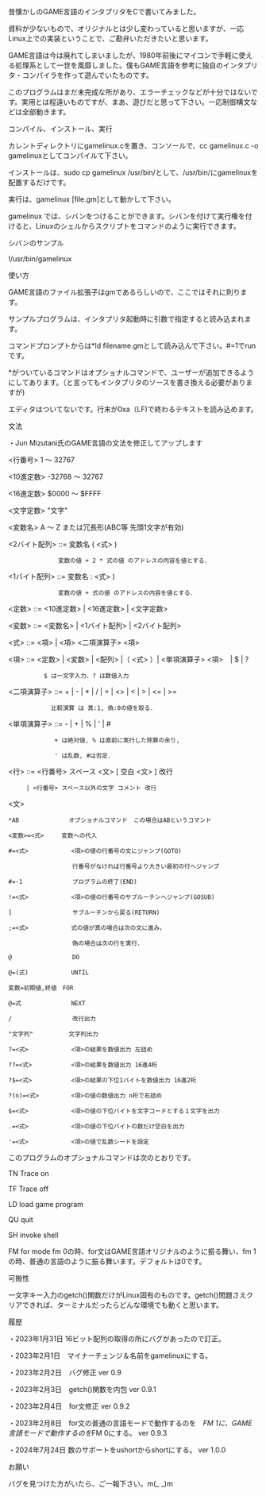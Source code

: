 昔懐かしのGAME言語のインタプリタをCで書いてみました。

資料が少ないもので、オリジナルとは少し変わっていると思いますが、一応Linux上での実装ということで、ご勘弁いただきたいと思います。

GAME言語は今は廃れてしまいましたが、1980年前後にマイコンで手軽に使える処理系として一世を風靡しました。僕もGAME言語を参考に独自のインタプリタ・コンパイラを作って遊んでいたものです。

このプログラムはまだ未完成な所があり、エラーチェックなどが十分ではないです。実用とは程遠いものですが、まあ、遊びだと思って下さい。一応制御構文などは全部動きます。

コンパイル、インストール、実行

カレントディレクトリにgamelinux.cを置き、コンソールで、cc gamelinux.c -o gamelinuxとしてコンパイルて下さい。

インストールは、sudo cp gamelinux /usr/bin/として、/usr/bin/にgamelinuxを配置するだけです。

実行は、gamelinux [file.gm]として動かして下さい。

gamelinux では、シバンをつけることができます。シバンを付けて実行権を付けると、Linuxのシェルからスクリプトをコマンドのように実行できます。

シバンのサンプル

!/usr/bin/gamelinux

使い方

GAME言語のファイル拡張子はgmであるらしいので、ここではそれに則ります。

サンプルプログラムは、インタプリタ起動時に引数で指定すると読み込まれます。

コマンドプロンプトからは*ld filename.gmとして読み込んで下さい。#=1でrunです。

*がついているコマンドはオプショナルコマンドで、ユーザーが追加できるようにしてあります。（と言ってもインタプリタのソースを書き換える必要がありますが)

エディタはついてないです。行末が0xa（LF)で終わるテキストを読み込めます。

文法

・Jun Mizutani氏のGAME言語の文法を修正してアップします


<行番号>   1 〜 32767

<10進定数> -32768 〜 32767

<16進定数> $0000 〜 $FFFF

<文字定数> "文字"

<変数名>   A 〜 Z または冗長形(ABC等 先頭1文字が有効)

<2バイト配列> ::= 変数名 ( <式> )

                  変数の値 + 2 * 式の値 のアドレスの内容を値とする．

<1バイト配列> ::= 変数名 : <式> )

                  変数の値 + 式の値 のアドレスの内容を値とする．

<定数> ::= <10進定数> | <16進定数> | <文字定数>

<変数> ::= <変数名> | <1バイト配列> | <2バイト配列>

<式> ::= <項> | <項> <二項演算子> <項>

<項> ::= <定数> | <変数> | <配列> |（ <式> ）| <単項演算子> <項>　|  $  | ?

              $ は一文字入力、? は数値入力

<二項演算子> ::= + | - | * | / | = | <> | < | > | <= | >=

                比較演算 は 真:1, 偽:0の値を取る．

<単項演算子> ::= - | + | % | ' | #

                 + は絶対値, % は直前に実行した除算の余り,

                 ' は乱数, #は否定．

<行> ::= <行番号> スペース <文> [ 空白 <文> ] 改行

         | <行番号> スペース以外の文字 コメント 改行

<文>

    *AB              オプショナルコマンド　この場合はABというコマンド

    <変数>=<式>     変数への代入

    #=<式>            <項>の値の行番号の文にジャンプ(GOTO)

                      行番号がなければ行番号より大きい最初の行へジャンプ

    #=-1              プログラムの終了(END)

    !=<式>            <項>の値の行番号のサブルーチンへジャンプ(GOSUB)

    ]                 サブルーチンから戻る(RETURN)

    ;=<式>            式の値が真の場合は次の文に進み，

                      偽の場合は次の行を実行．

    @                 DO

    @=(式)            UNTIL

    変数=初期値,終値　FOR

    @=式              NEXT

    /                 改行出力

    "文字列"          文字列出力

    ?=<式>            <項>の結果を数値出力 左詰め

    ??=<式>           <項>の結果を数値出力 16進4桁

    ?$=<式>           <項>の結果の下位1バイトを数値出力 16進2桁

    ?(n)=<式>         <項>の値の数値出力 n桁で右詰め

    $=<式>            <項>の値の下位バイトを文字コードとする１文字を出力

    .=<式>            <項>の値の下位バイトの数だけ空白を出力

    '=<式>            <項>の値で乱数シードを設定

このプログラムのオプショナルコマンドは次のとおりです。

TN Trace on

TF Trace off

LD load game program

QU quit

SH invoke shell

FM  for mode fm 0の時、for文はGAME言語オリジナルのように振る舞い、fm 1の時、普通の言語のように振る舞います。デフォルトは0です。


可搬性

一文字キー入力のgetch()関数だけがLinux固有のものです。getch()問題さえクリアできれば、ターミナルだったらどんな環境でも動くと思います。

履歴

・2023年1月31日 16ビット配列の取得の所にバグがあったので訂正。

・2023年2月1日　マイナーチェンジ＆名前をgamelinuxにする。

・2023年2月2日　バグ修正 ver 0.9

・2023年2月3日　getch()関数を内包 ver 0.9.1

・2023年2月4日　for文修正 ver 0.9.2

・2023年2月8日　for文の普通の言語モードで動作するのを　*FM 1に、GAME言語モードで動作するのを*FM 0にする。 ver 0.9.3

・2024年7月24日 数のサポートをushortからshortにする。 ver 1.0.0

お願い

バグを見つけた方がいたら、ご一報下さい。m(_ _)m
